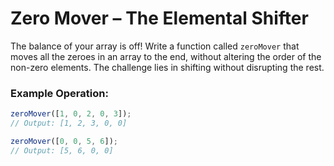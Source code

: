 # Zero Mover – The Elemental Shifter

The balance of your array is off! Write a function called `zeroMover` that moves all the zeroes in an array to the end, without altering the order of the non-zero elements. The challenge lies in shifting without disrupting the rest.

### Example Operation:

```js
zeroMover([1, 0, 2, 0, 3]);
// Output: [1, 2, 3, 0, 0]

zeroMover([0, 0, 5, 6]);
// Output: [5, 6, 0, 0]
```
